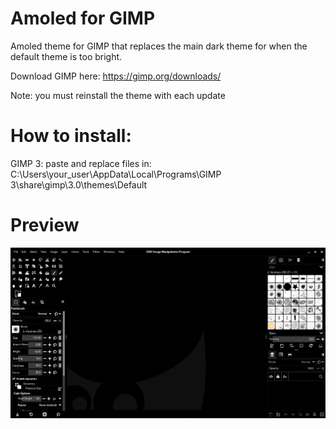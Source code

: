 # Amoled for GIMP
Amoled theme for GIMP that replaces the main dark theme for when the default theme is too bright.

Download GIMP here: https://gimp.org/downloads/

Note: you must reinstall the theme with each update

# How to install:

GIMP 3:
paste and replace files in: C:\Users\your_user\AppData\Local\Programs\GIMP 3\share\gimp\3.0\themes\Default

# Preview
![preview](Preview.png)

